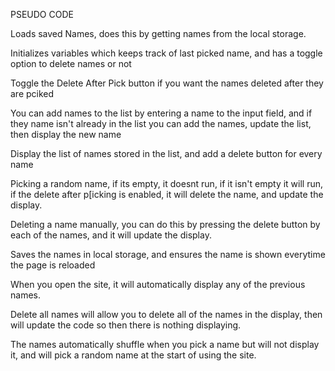 PSEUDO CODE

  Loads saved Names, does this by getting names from the local storage.

  Initializes variables which keeps track of last picked name, and has a toggle option to delete names or not

  Toggle the Delete After Pick button if you want the names deleted after they are pciked

  You can add names to the list by entering a name to the input field, and if they name isn't already in the list you can add the names, update the list, then display the new name 

  Display the list of names stored in the list, and add a delete button for every name 

  Picking a random name, if its empty, it doesnt run, if it isn't empty it will run, if the delete after p[icking is enabled, it will delete the name, and update the display.

  Deleting a name manually, you can do this by pressing the delete button by each of the names, and it will update the display.

  Saves the names in local storage, and ensures the name is shown everytime the page is reloaded

  When you open the site, it will automatically display any of the previous names. 

  Delete all names will allow you to delete all of the names in the display, then will update the code so then there is nothing displaying.

The names automatically shuffle when you pick a name but will not display it, and will pick a random name at the start of using the site.
